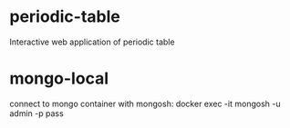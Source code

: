 # periodic-table
Interactive web application of periodic table

# mongo-local
connect to mongo container with mongosh:
docker exec -it <container id> mongosh -u admin -p pass



